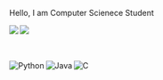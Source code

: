Hello, I am Computer Scienece Student 

<img align="left" width="%47" src="https://github-readme-stats-sigma-five.vercel.app/api?username=blindka&show_icons=true&theme=radical" />
<img  width="%47" src="https://github-readme-stats-sigma-five.vercel.app/api/top-langs/?username=blindka&layout=compact" />



<br><br>
<img align="left" alt="Python" src="https://img.shields.io/badge/python-3670A0?style=for-the-badge&logo=python&logoColor=ffdd54" />
<img align="left" alt="Java" src="https://img.shields.io/badge/java-%23ED8B00.svg?style=for-the-badge&logo=openjdk&logoColor=white" />
<img alt="C" src="https://img.shields.io/badge/c-%2300599C.svg?style=for-the-badge&logo=c&logoColor=white" />





